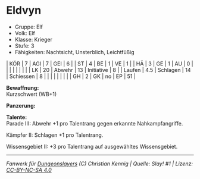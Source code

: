 # Eldvyn  
- Gruppe: Elf  
- Volk: Elf  
- Klasse: Krieger  
- Stufe: 3  
- Fähigkeiten: Nachtsicht, Unsterblich, Leichtfüßig  


| KÖR    | 7   | AGI      | 7  | GEI        | 6  |
| ST     | 4   | BE       | 1  | VE         | 1  |
| HÄ     | 3   | GE       | 1  | AU         | 0  |
|        |     |          |    |            |    |
| LK     | 20  | Abwehr   | 13 | Initiative | 8  |
| Laufen | 4.5 | Schlagen | 14 | Schiessen  | 8  |
|        |     |          |    |            |    |
| GH     | 2   | GK       | no | EP         | 51 |


**Bewaffnung:**  
Kurzschwert (WB+1)

**Panzerung:**  


**Talente:**  
Parade III: Abwehr +1 pro Talentrang gegen erkannte Nahkampfangriffe.

Kämpfer II: Schlagen +1 pro Talentrang.

Wissensgebiet II: +3 pro Talentrang auf ausgewähltes Wissensgebiet.





___
*Fanwerk für [Dungeonslayers](https://www.dungeonslayers.net/) (C) Christian Kennig | Quelle: Slay! #1 | Lizenz: [CC-BY-NC-SA 4.0](https://creativecommons.org/licenses/by-nc-sa/4.0/deed.de)*